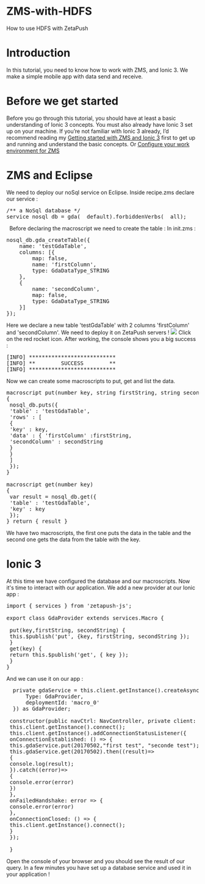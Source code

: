 # ZMS-with-HDFS
How to use HDFS with ZetaPush


# Introduction

In this tutorial, you need to know how to work with ZMS, and Ionic 3. We make a simple mobile app with data send and receive.

# <span id="Before_we_get_started">Before we get started</span>

Before you go through this tutorial, you should have at least a basic understanding of Ionic 3 concepts. You must also already have Ionic 3 set up on your machine. If you’re not familiar with Ionic 3 already, I’d recommend reading my [Getting started with ZMS and Ionic 3](https://www.why-me.tech/getting-started-with-ionic-3-and-zms/) first to get up and running and understand the basic concepts. Or [Configure your work environment for ZMS](https://www.why-me.tech/configure-your-work-environment-for-zms/)

# ZMS and Eclipse

We need to deploy our noSql service on Eclipse. Inside recipe.zms declare our service :

<pre class="prettyprint">/** a NoSql database */
service nosql_db = gda(__default).forbiddenVerbs(__all);</pre>

  Before declaring the macroscript we need to create the table : In init.zms :

<pre class="prettyprint">nosql_db.gda_createTable({
	name: 'testGdaTable',
	columns: [{
		map: false,
		name: 'firstColumn',
		type: GdaDataType_STRING
	},
	{
		name: 'secondColumn',
		map: false,
		type: GdaDataType_STRING
	}]
});</pre>

Here we declare a new table 'testGdaTable' with 2 columns 'firstColumn' and 'secondColumn'. We need to deploy it on ZetaPush servers ! ![](https://www.why-me.tech/wp-content/uploads/2017/04/outilsZMS.png) Click on the red rocket icon. After working, the console shows you a big success :

<pre class="prettyprint">[INFO] ***************************
[INFO] **        SUCCESS        **
[INFO] ***************************</pre>

Now we can create some macroscripts to put, get and list the data.

<pre class="prettyprint">macroscript put(number key, string firstString, string secondString)
{
 nosql_db.puts({
 'table' : 'testGdaTable',
 'rows' : [
 {
 'key' : key,
 'data' : { 'firstColumn' :firstString,
 'secondColumn' : secondString
 }
 }
 ]
 });
}

macroscript get(number key)
{
 var result = nosql_db.get({
 'table' : 'testGdaTable',
 'key' : key
 });
} return { result }</pre>

We have two macroscripts, the first one puts the data in the table and the second one gets the data from the table with the key.  

# Ionic 3

At this time we have configured the database and our macroscripts. Now it's time to interact with our application. We add a new provider at our Ionic app :

<pre class="prettyprint">import { services } from 'zetapush-js';

export class GdaProvider extends services.Macro {

 put(key,firstString, secondString) {
 this.$publish('put', {key, firstString, secondString });
 }
 get(key) {
 return this.$publish('get', { key });
 }
}
</pre>

And we can use it on our app :

<pre class="prettyprint">  private gdaService = this.client.getInstance().createAsyncMacroService({
      Type: GdaProvider,
      deploymentId: 'macro_0'
  }) as GdaProvider;

 constructor(public navCtrl: NavController, private client: ClientProvider) {
 this.client.getInstance().connect();
 this.client.getInstance().addConnectionStatusListener({
 onConnectionEstablished: () => {
 this.gdaService.put(20170502,"first test", "seconde test");
 this.gdaService.get(20170502).then((result)=>
 {
 console.log(result);
 }).catch((error)=>
 {
 console.error(error)
 })
 },
 onFailedHandshake: error => {
 console.error(error)
 },
 onConnectionClosed: () => {
 this.client.getInstance().connect();
 }
 });

 }</pre>

Open the console of your browser and you should see the result of our query. In a few minutes you have set up a database service and used it in your application !
